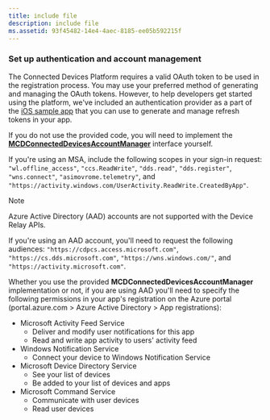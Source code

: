 ```yaml
---
title: include file
description: include file
ms.assetid: 93f45482-14e4-4aec-8185-ee05b592215f
---
```


### Set up authentication and account management

The Connected Devices Platform requires a valid OAuth token to be used in the registration process.  You may use your preferred method of generating and managing the OAuth tokens.  However, to help developers get started using the platform, we've included an authentication provider as a part of the [iOS sample app](https://github.com/microsoft/project-rome/tree/master/iOS/samples/SDKSample) that you can use to generate and manage refresh tokens in your app.

If you do not use the provided code, you will need to implement the **[MCDConnectedDevicesAccountManager](../objectivec-api/connecteddevices/MCDConnectedDevicesAccountManager.md)** interface yourself.

If you're using an MSA, include the following scopes in your sign-in request: `"wl.offline_access"`, `"ccs.ReadWrite"`, `"dds.read"`, `"dds.register"`, `"wns.connect"`, `"asimovrome.telemetry"`, and `"https://activity.windows.com/UserActivity.ReadWrite.CreatedByApp"`.

> [!NOTE]
> Azure Active Directory (AAD) accounts are not supported with the Device Relay APIs.

If you're using an AAD account, you'll need to request the following audiences: `"https://cdpcs.access.microsoft.com"`, `"https://cs.dds.microsoft.com"`, `"https://wns.windows.com/"`, and `"https://activity.microsoft.com"`.

Whether you use the provided **MCDConnectedDevicesAccountManager** implementation or not, if you are using AAD you'll need to specify the following permissions in your app's registration on the Azure portal (portal.azure.com > Azure Active Directory > App registrations):
* Microsoft Activity Feed Service 
  * Deliver and modify user notifications for this app
  * Read and write app activity to users' activity feed
* Windows Notification Service
  * Connect your device to Windows Notification Service 
* Microsoft Device Directory Service
  * See your list of devices
  * Be added to your list of devices and apps 
* Microsoft Command Service
  * Communicate with user devices
  * Read user devices
